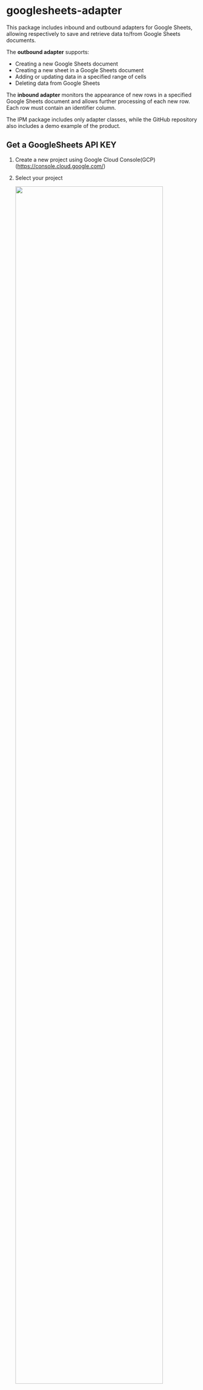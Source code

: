 # googlesheets-adapter

This package includes inbound and outbound adapters for Google Sheets, allowing respectively to save and retrieve data to/from Google Sheets documents.

The **outbound adapter** supports:

* Creating a new Google Sheets document
* Creating a new sheet in a Google Sheets document
* Adding or updating data in a specified range of cells
* Deleting data from Google Sheets
  
The **inbound adapter** monitors the appearance of new rows in a specified Google Sheets document and allows further processing of each new row. Each row must contain an identifier column.

The IPM package includes only adapter classes, while the GitHub repository also includes a demo example of the product.

## Get a GoogleSheets API KEY

1. Create a new project using Google Cloud Console(GCP) (https://console.cloud.google.com/)

2. Select your project
   
   <img src="https://nsolov.com/img/adapter/image6.png" width="90%">
   
3. Enable access to Google Sheets and Google Drive API

  <img src="https://nsolov.com/img/adapter/image2.png" width="50%">
  
  Enable **Google Sheets API** and **Google Drive API**

4. Creatе Google Service Account

   APIs and Services -> Credentials
   <img src="https://nsolov.com/img/adapter/image5.png" width="90%">

* First step - specify the name of the Service account
* Second step - Select Role “Editor”
* Third step - optional - skip it

5. Create API keys

Click on the service account to configure it. 

Copy somewhere the service account’s email - you will use it later.

Go to Keys tab and click “Add Key” and then “Create New Key”
Select “JSON” and download created file. 


## Demo

In this example, the business service utilizes an incoming Google Sheets adapter to detect new rows in the document on the specified sheet. It processes the received data from each row and invokes the `GoogleSheets.BusinessOperation` business operation to write data to a new sheet in the same document.

One column of the document (the sheet with the original data) must contain a unique identifier for each row, ensuring that each row is processed only once. Additionally, the row must contain one or more cells with numerical data.

When the adapter detects a new row, it passes this row to the business service. The business service calculates the sum of all the numbers in the row (excluding the ID column) and generates a new row containing the sum of values and the current date. These data will be passed to the business operation for writing to the Google Sheets document.

To run the demo:

1. Create and share your document with the service account
   
   1.1. Create GoogleSheet document
   
   1.2. Save ID of the document somewhere - you will use it later
   
   1.3. Share using service account’s email and give role “Editor”

2. Run demo

  2.1. Clone repo https://github.com/nsolov/googlesheets-adapter
  
  2.2. Put GoogleSheets API KEY KeyFile into the project folder

  2.3. Run IRIS with 'compose up'

  2.4. Open Production Configuration (http://localhost:52783/csp/user/EnsPortal.ProductionConfig.zen?$NAMESPACE=USER&$NAMESPACE=USER&)

  2.5. For Business Service specify all fields in Google section

<img src="https://nsolov.com/img/adapter/image3.png" width="30%" align="right">

* KeyFile - full path to the keyfile
  
* SpreadsheetId - ID you copied earlier
  
* SheetTitle - title of the first sheet (“Sheet1”)
  
* IDColumn = 1
  
* RequiredColumns = 1,2,3

<br clear="all"> 

  2.6. For Business Operation specify

* KeyFile - full path to the keyfile


2.7. Start Production

2.8. Add one or more rows in ‘Sheet1’ of your document

<img src="https://nsolov.com/img/adapter/image4.png" width="60%" >

2.9. In a few seconds you’ll see ‘newSheet’ - new sheet with results

<img src="https://nsolov.com/img/adapter/image1.png" width="60%" >  


  









